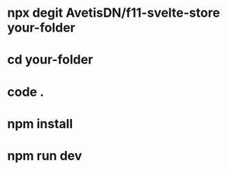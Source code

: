 # npx degit AvetisDN/f11-svelte-store your-folder

# cd your-folder

# code .

# npm install

# npm run dev